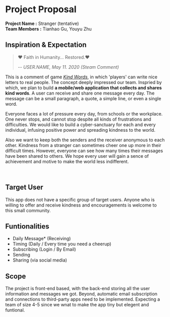 # Project Proposal
**Project Name :**  Stranger (tentative)<br>
**Team Members :** Tianhao Gu, Youyu Zhu

## Inspiration \& Expectation
> ❤ Faith in Humanity... Restored.❤ 
>
> -- <cite>USER.NAME, May 11. 2020 (Steam Comment)</cite>

This is a comment of game [*Kind Words*](https://steamcommunity.com/app/1070710), in which 'players' can write nice letters to real people. The concept deeply impressed our team. 
Inspried by which, we plan to build **a mobile/web application that collects and shares kind words**. 
A user can receive and share one message every day. The message can be a small paragraph, a quote, a simple line, or even a single word. 

Everyone faces a lot of pressure every day, from schools or the workplace. One never stops, and cannot stop despite all kinds of frustrations and difficulties. We would like to build a cyber-sanctuary for each and every individual, infusing positive power and spreading kindness to the world. 

Also we want to keep both the senders and the receiver anonymous to each other. Kindness from a stranger can sometimes cheer one up more in their difficult times. However, everyone can see how many times their messages have been shared to others. We hope every user will gain a sence of achievement and motive to make the world less indifferent.

<br>

## Target User
This app does not have a specific group of target users. Anyone who is willing to offer and receive kindness and encouragements is welcome to this small community. 

## Funtionalities
- Daily Message\* (Receiving)
- Timing (Daily / Every time you need a cheerup)
- Subscribing (Login / By Email)
- Sending 
- Sharing (via social media)


## Scope
The project is front-end based, with the back-end storing all the user information and messages we got. Beyond, automatic email subscription and connections to third-party apps need to be implemented. Expecting a team of size 4-5 since we wnat to make the app tiny but elegent and funtional.

